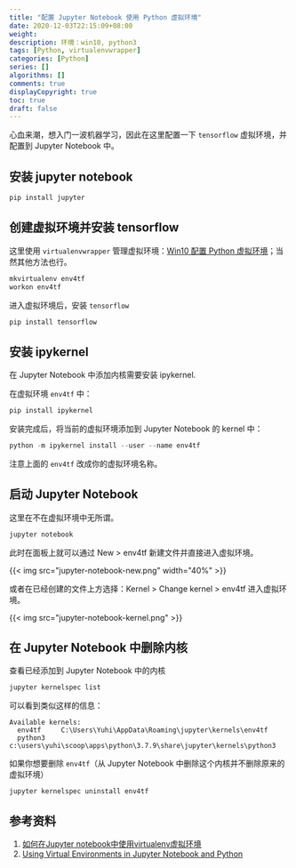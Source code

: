 ```yaml
---
title: "配置 Jupyter Notebook 使用 Python 虚拟环境"
date: 2020-12-03T22:15:09+08:00
weight:
description: 环境：win10, python3
tags: [Python, virtualenvwrapper]
categories: [Python]
series: []
algorithms: []
comments: true
displayCopyright: true
toc: true
draft: false
---
```


心血来潮，想入门一波机器学习，因此在这里配置一下 `tensorflow` 虚拟环境，并配置到 Jupyter Notebook 中。

<!--more-->

## 安装 jupyter notebook

```powershell
pip install jupyter
```

## 创建虚拟环境并安装 tensorflow

这里使用 `virtualenvwrapper` 管理虚拟环境：[Win10 配置 Python 虚拟环境](https://yuhi.xyz/post/win10-%E9%85%8D%E7%BD%AE-python-%E8%99%9A%E6%8B%9F%E7%8E%AF%E5%A2%83/)；当然其他方法也行。

```powershell
mkvirtualenv env4tf
workon env4tf
```

进入虚拟环境后，安装 `tensorflow`

```powershell
pip install tensorflow
```

## 安装 ipykernel

在 Jupyter Notebook 中添加内核需要安装 ipykernel.

在虚拟环境 `env4tf` 中：

```powershell
pip install ipykernel
```

安装完成后，将当前的虚拟环境添加到 Jupyter Notebook 的 kernel 中：

```powershell
python -m ipykernel install --user --name env4tf
```

注意上面的 `env4tf` 改成你的虚拟环境名称。

## 启动 Jupyter Notebook

这里在不在虚拟环境中无所谓。

```powershell
jupyter notebook
```

此时在面板上就可以通过 New > env4tf 新建文件并直接进入虚拟环境。

{{< img src="jupyter-notebook-new.png" width="40%" >}}

或者在已经创建的文件上方选择：Kernel > Change kernel > env4tf 进入虚拟环境。

{{< img src="jupyter-notebook-kernel.png" >}}

## 在 Jupyter Notebook 中删除内核

查看已经添加到 Jupyter Notebook 中的内核

```powershell
jupyter kernelspec list
```

可以看到类似这样的信息：

```
Available kernels:
  env4tf     C:\Users\Yuhi\AppData\Roaming\jupyter\kernels\env4tf
  python3    c:\users\yuhi\scoop\apps\python\3.7.9\share\jupyter\kernels\python3
```

如果你想要删除 `env4tf`（从 Jupyter Notebook 中删除这个内核并不删除原来的虚拟环境）

```
jupyter kernelspec uninstall env4tf
```

## 参考资料

1. [如何在Jupyter notebook中使用virtualenv虚拟环境](https://blog.csdn.net/jingyoushui/article/details/97494240)
2. [Using Virtual Environments in Jupyter Notebook and Python](https://janakiev.com/blog/jupyter-virtual-envs/)